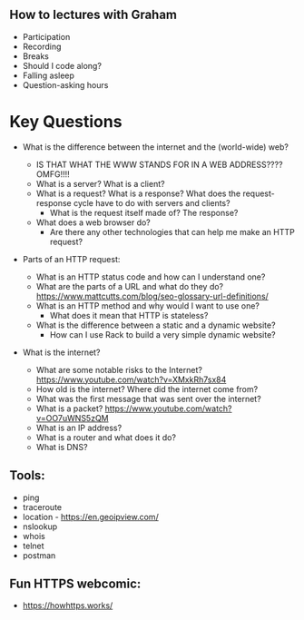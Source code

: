 ## How to lectures with Graham
+ Participation
+ Recording
+ Breaks
+ Should I code along?
+ Falling asleep
+ Question-asking hours

# Key Questions
 
- What is the difference between the internet and the (world-wide) web?
  - IS THAT WHAT THE WWW STANDS FOR IN A WEB ADDRESS???? OMFG!!!!
  - What is a server? What is a client?
  - What is a request? What is a response? What does the request-response cycle have to do with servers and clients?
    - What is the request itself made of? The response?
  - What does a web browser do?
    - Are there any other technologies that can help me make an HTTP request?

- Parts of an HTTP request:
  - What is an HTTP status code and how can I understand one?
  - What are the parts of a URL and what do they do? https://www.mattcutts.com/blog/seo-glossary-url-definitions/
  - What is an HTTP method and why would I want to use one?
    - What does it mean that HTTP is stateless?
  - What is the difference between a static and a dynamic website?
    - How can I use Rack to build a very simple dynamic website?

- What is the internet? 
  - What are some notable risks to the Internet? https://www.youtube.com/watch?v=XMxkRh7sx84
  - How old is the internet? Where did the internet come from?
  - What was the first message that was sent over the internet?
  - What is a packet? https://www.youtube.com/watch?v=OO7uWNS5zQM
  - What is an IP address?
  - What is a router and what does it do?
  - What is DNS?

## Tools:
* ping
* traceroute
* location - https://en.geoipview.com/
* nslookup
* whois
* telnet
* postman

## Fun HTTPS webcomic:
* https://howhttps.works/
